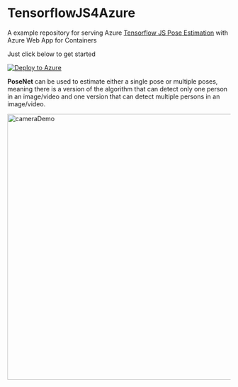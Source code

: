 # TensorflowJS4Azure

A example repository for serving Azure [Tensorflow JS Pose Estimation](https://github.com/tensorflow/tfjs-models/tree/master/posenet) with Azure Web App for Containers

Just click below to get started

[![Deploy to Azure](http://azuredeploy.net/deploybutton.png)](https://azuredeploy.net/)

**PoseNet** can be used to estimate either a single pose or multiple poses, meaning there is a version of the algorithm that can detect only one person in an image/video and one version that can detect multiple persons in an image/video.

<img src="https://raw.githubusercontent.com/irealva/tfjs-models/master/posenet/demos/camera.gif" alt="cameraDemo" style="width: 600px;"/>


